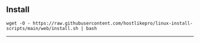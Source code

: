## Install

```
wget -O - https://raw.githubusercontent.com/hostlikepro/linux-install-scripts/main/web/install.sh | bash
```

---